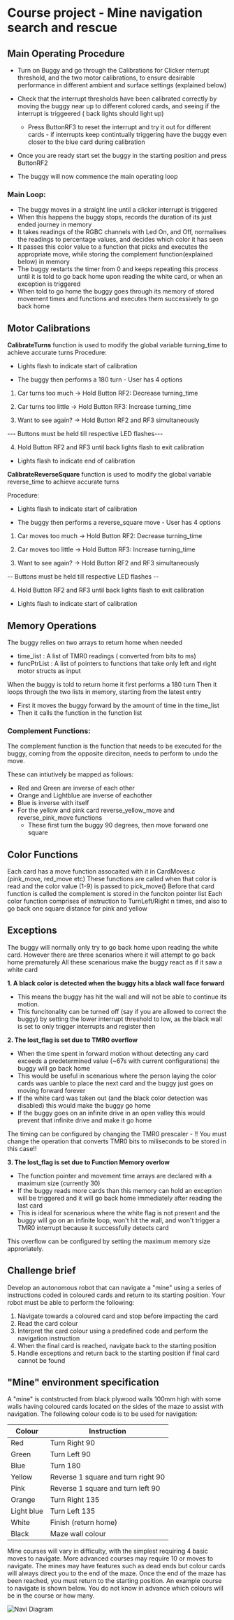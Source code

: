 # Course project - Mine navigation search and rescue

## Main Operating Procedure
- Turn on Buggy and go through the Calibrations for Clicker nterrupt threshold, and the two motor calibrations, to ensure desirable performance in different ambient and surface settings (explained below)

- Check that the interrupt thresholds have been calibrated correctly by moving the buggy near up to different colored cards, and seeing if the interrupt is triggeered ( back lights should light up)
     - Press ButtonRF3 to reset the interrupt and try it out for different cards - if interrupts keep contintually triggering have the buggy even closer to the blue card during calibration

- Once you are ready start set the buggy in the starting position and press ButtonRF2
- The buggy will now commence the main operating loop

### Main Loop:
- The buggy moves in a straight line until a clicker interrupt is triggered
- When this happens the buggy stops, records the duration of its just ended journey in memory
- It takes readings of the RGBC channels with Led On, and Off, normalises the readings to percentage values, and decides which color it has seen
- It passes this color value to a function that picks and executes the appropriate move, while storing the complement function(explained below) in memory
- The buggy restarts the timer from 0 and keeps repeating this process until it is told to go back home upon reading the white card, or when an exception is triggered 
- When told to go home the buggy goes through its memory of stored movement times and functions and executes them successively to go back home

## Motor Calibrations

**CalibrateTurns** function is used to modify the global variable turning_time to achieve accurate turns
Procedure:
 - Lights flash to indicate start of calibration
 
 - The buggy then performs a 180 turn - User has 4 options
 
 1. Car turns too much -> Hold Button RF2: Decrease turning_time
 
 2. Car turns too little -> Hold Button RF3: Increase turning_time
 
 3. Want to see again? -> Hold Button RF2 and RF3 simultaneously
 
 --- Buttons must be held till respective LED flashes---
 
 4. Hold Button RF2 and RF3 until back lights flash to exit calibration
 
 - Lights flash to indicate end of calibration



**CalibrateReverseSquare** function is used to modify the global variable reverse_time to achieve accurate turns

Procedure:

 - Lights flash to indicate start of calibration
 
 - The buggy then performs a reverse_square move - User has 4 options
 
 1. Car moves too much -> Hold Button RF2: Decrease turning_time
 
 2. Car moves too little -> Hold Button RF3: Increase turning_time
 
 3. Want to see again? -> Hold Button RF2 and RF3 simultaneously
 
  -- Buttons must be held till respective LED flashes --
  
 4. Hold Button RF2 and RF3 until back lights flash to exit calibration
 
 - Lights flash to indicate start of calibration

## Memory Operations
The buggy relies on two arrays to return home when needed
 - time_list :  A list of TMR0 readings ( converted from bits to ms)
 - funcPtrList : A list of pointers to functions that take only left and right motor structs as input

When the buggy is told to return home it first performs a 180 turn
Then it loops through the two lists in memory, starting from the latest entry
- First it moves the buggy forward by the amount of time in the time_list
- Then it calls the function in the function list

### Complement Functions:
The complement function is the function that needs to be executed for the buggy, coming from the opposite direciton, needs to perform to undo the move.

These can intiutively be mapped as follows:
- Red and Green are inverse of each other
- Orange and Lightblue are inverse of eachother
- Blue is inverse with itself
- For the yellow and pink card reverse_yellow_move and reverse_pink_move functions
    - These first turn the buggy 90 degrees, then move forward one square

## Color Functions
Each card has a move function assocaited with it in CardMoves.c (pink_move, red_move etc)
These functions are called when that color is read and the color value (1-9) is passed to pick_move()
Before that card function is called the complement is stored in the funciton pointer list
Each color function comprises of instruction to TurnLeft/Right n times, and also to go back one square distance for pink and yellow

## Exceptions
The buggy will normally only try to go back home upon reading the white card. However there are three scenarios where it will attempt to go back home prematurely
All these scenarious make the buggy react as if it saw a white card

**1. A black color is detected when the buggy hits a black wall face forward**
 - This means the buggy has hit the wall and will not be able to continue its motion. 
 - This funcitonality can be turned off (say if you are allowed to correct the buggy) by setting the lower interrupt threshold to low, as the black wall is set to only trigger interrupts and register then

**2. The lost_flag is set due to TMR0 overflow**
 - When the time spent in forward motion without detecting any card exceeds a predetermined value (~67s with current configurations) the buggy will go back home
 - This would be useful in scenarious where the person laying the color cards was uanble to place the next card and the buggy just goes on moving forward forever
 - If the white card was taken out (and the black color detection was disabled) this would make the buggy go home
 - If the buggy goes on an infinite drive in an open valley this would prevent that infinite drive and make it go home

The timing can be configured by changing the TMR0 prescaler - !! You must change the operation that converts TMR0 bits to miliseconds to be stored in this case!! 


**3. The lost_flag is set due to Function Memory overlow**
- The function pointer and movement time arrays are declared with a maximum size (currently 30)
- If the buggy reads more cards than this memory can hold an exception will be triggered and it will go back home immediately after reading the last card
- This is ideal for scenarious where the white flag is not present and the buggy will go on an infinite loop, won't hit the wall, and won't trigger a TMR0 interrupt because it successfully detects card 
 
 This overflow can be configured by setting the maximum memory size approriately.

## Challenge brief

Develop an autonomous robot that can navigate a "mine" using a series of instructions coded in coloured cards and return to its starting position.  Your robot must be able to perform the following: 

1. Navigate towards a coloured card and stop before impacting the card
1. Read the card colour
1. Interpret the card colour using a predefined code and perform the navigation instruction
1. When the final card is reached, navigate back to the starting position
1. Handle exceptions and return back to the starting position if final card cannot be found

## "Mine" environment specification

A "mine" is contstructed from black plywood walls 100mm high with some walls having coloured cards located on the sides of the maze to assist with navigation. The following colour code is to be used for navigation:

Colour | Instruction
---------|---------
Red | Turn Right 90
Green | Turn Left 90
Blue | Turn 180
Yellow | Reverse 1 square and turn right 90
Pink | Reverse 1 square and turn left 90
Orange | Turn Right 135
Light blue | Turn Left 135 
White | Finish (return home)
Black | Maze wall colour

Mine courses will vary in difficulty, with the simplest requiring 4 basic moves to navigate. More advanced courses may require 10 or moves to navigate. The mines may have features such as dead ends but colour cards will always direct you to the end of the maze. Once the end of the maze has been reached, you must return to the starting position. An example course to navigate is shown below. You do not know in advance which colours will be in the course or how many.

![Navi Diagram](gifs/maze.gif)
